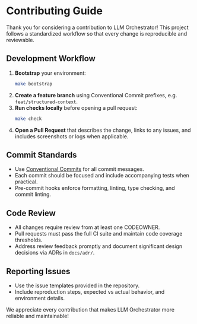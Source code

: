 # Contributing Guide

Thank you for considering a contribution to LLM Orchestrator! This project follows a
standardized workflow so that every change is reproducible and reviewable.

## Development Workflow

1. **Bootstrap** your environment:
   ```bash
   make bootstrap
   ```
2. **Create a feature branch** using Conventional Commit prefixes, e.g. `feat/structured-context`.
3. **Run checks locally** before opening a pull request:
   ```bash
   make check
   ```
4. **Open a Pull Request** that describes the change, links to any issues, and
   includes screenshots or logs when applicable.

## Commit Standards

- Use [Conventional Commits](https://www.conventionalcommits.org/) for all commit messages.
- Each commit should be focused and include accompanying tests when practical.
- Pre-commit hooks enforce formatting, linting, type checking, and commit linting.

## Code Review

- All changes require review from at least one CODEOWNER.
- Pull requests must pass the full CI suite and maintain code coverage thresholds.
- Address review feedback promptly and document significant design decisions via ADRs in `docs/adr/`.

## Reporting Issues

- Use the issue templates provided in the repository.
- Include reproduction steps, expected vs actual behavior, and environment details.

We appreciate every contribution that makes LLM Orchestrator more reliable and maintainable!
